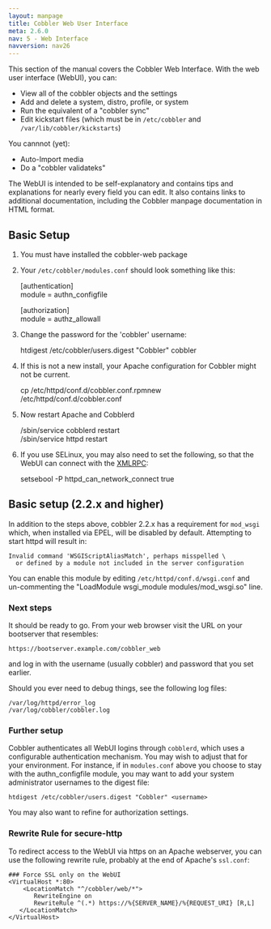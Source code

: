 ```yaml
---
layout: manpage
title: Cobbler Web User Interface
meta: 2.6.0
nav: 5 - Web Interface
navversion: nav26
---
```


<p>This section of the manual covers the Cobbler Web Interface. With the web user interface (WebUI), you can:</p>

<ul>
<li>View all of the cobbler objects and the settings</li>
<li>Add and delete a system, distro, profile, or system</li>
<li>Run the equivalent of a "cobbler sync"</li>
<li>Edit kickstart files (which must be in <code>/etc/cobbler</code> and <code>/var/lib/cobbler/kickstarts</code>)</li>
</ul>


<p>You cannnot (yet):</p>

<ul>
<li>Auto-Import media</li>
<li>Do a "cobbler validateks"</li>
</ul>


<p>The WebUI is intended to be self-explanatory and contains tips and explanations for nearly every field you can edit.  It also contains links to additional documentation, including the Cobbler manpage documentation in HTML format.</p>

<h2>Basic Setup</h2>

<ol>
<li><p>You must have installed the cobbler-web package</p></li>
<li><p>Your <code>/etc/cobbler/modules.conf</code> should look something like this:</p>

<p>[authentication]<br/>
module = authn_configfile</p>

<p>[authorization]<br/>
module = authz_allowall</p></li>
<li><p>Change the password for the 'cobbler' username:</p>

<p>   htdigest /etc/cobbler/users.digest "Cobbler" cobbler</p></li>
<li><p>If this is not a new install, your Apache configuration for Cobbler might not be current.</p>

<p>cp /etc/httpd/conf.d/cobbler.conf.rpmnew /etc/httpd/conf.d/cobbler.conf</p></li>
<li><p>Now restart Apache and Cobblerd</p>

<p>/sbin/service cobblerd restart<br/>
/sbin/service httpd restart</p></li>
<li><p>If you use SELinux, you may also need to set the following, so that the WebUI can connect with the <a href="XMLRPC">XMLRPC</a>:</p>

<p>setsebool -P httpd_can_network_connect true</p></li>
</ol>


<h2>Basic setup (2.2.x and higher)</h2>

<p>In addition to the steps above, cobbler 2.2.x has a requirement for <code>mod_wsgi</code> which, when installed via EPEL, will be disabled by default. Attempting to start httpd will result in:</p>

<pre><code>Invalid command 'WSGIScriptAliasMatch', perhaps misspelled \
  or defined by a module not included in the server configuration
</code></pre>

<p>You can enable this module by editing <code>/etc/httpd/conf.d/wsgi.conf</code> and un-commenting the "LoadModule wsgi_module modules/mod_wsgi.so" line.</p>

<h3>Next steps</h3>

<p>It should be ready to go.  From your web browser visit the URL on your bootserver that resembles:</p>

<pre><code>https://bootserver.example.com/cobbler_web
</code></pre>

<p>and log in with the username (usually cobbler) and password that you set earlier.</p>

<p>Should you ever need to debug things, see the following log files:</p>

<pre><code>/var/log/httpd/error_log  
/var/log/cobbler/cobbler.log
</code></pre>

<h3>Further setup</h3>

<p>Cobbler authenticates all WebUI logins through <code>cobblerd</code>, which uses a configurable authentication mechanism.  You may wish to adjust that for your environment.  For instance, if in <code>modules.conf</code> above you choose to stay with the authn_configfile module, you may want to add your system administrator usernames to the digest file:</p>

<pre><code>htdigest /etc/cobbler/users.digest "Cobbler" &lt;username&gt;
</code></pre>

<p>You may also want to refine for authorization settings.</p>

<h3>Rewrite Rule for secure-http</h3>

<p>To redirect access to the WebUI via https on an Apache webserver, you can use the following rewrite rule, probably at the end of Apache's <code>ssl.conf</code>:</p>

<pre><code>### Force SSL only on the WebUI
&lt;VirtualHost *:80&gt;
    &lt;LocationMatch "^/cobbler/web/*"&gt;
       RewriteEngine on
       RewriteRule ^(.*) https://%{SERVER_NAME}/%{REQUEST_URI} [R,L]
   &lt;/LocationMatch&gt;
&lt;/VirtualHost&gt;
</code></pre>
